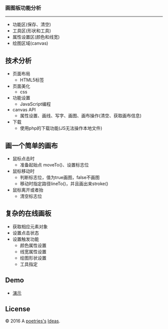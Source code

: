 ### 画图板功能分析
---

- 功能区(保存、清空)
- 工具区(形状和工具)
- 属性设置区(颜色和线宽)
- 绘图区域(canvas)

技术分析
---

- 页面布局
  - HTML5标签
- 页面美化
  - css
- 功能设置  
  - JavaScript编程
- canvas API
  - 属性设置、画线、写字、画图、画布操作(清空、获取画布信息)
- 下载
  - 使用php的下载功能(JS无法操作本地文件)

画一个简单的画布
---

- 鼠标点击时
  - 准备起始点 moveTo()、设置标志位
- 鼠标移动时
  - 判断标志位，值为true画图，false不画图
  - 移动时指定路径lineTo()，并且画出来stroke()
- 鼠标离开或者抬
  - 清空标志位

复杂的在线画板
---

- 获取相应元素对象
- 设置点击状态
- 设置触发功能
  - 颜色属性设置
  - 线宽属性设置
  - 绘图形状设置
  - 工具指定

Demo
---

- [演示](blog.poetries.top/drawing-board)

License
---

© 2016 A [poetries's](http://blog.poetries.top) [Ideas](https://github.com/poetries/ideas).
